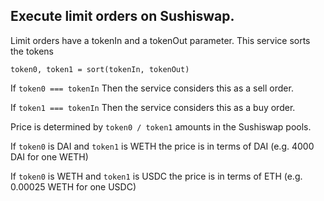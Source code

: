 ## Execute limit orders on Sushiswap.

Limit orders have a tokenIn and a tokenOut parameter. This service sorts the tokens

`token0, token1 = sort(tokenIn, tokenOut)`

If `token0 === tokenIn` Then the service considers this as a sell order.

If `token1 === tokenIn` Then the service considers this as a buy order.

Price is determined by `token0 / token1` amounts in the Sushiswap pools.

If `token0` is DAI and `token1` is WETH the price is in terms of DAI (e.g. 4000 DAI for one WETH)

If `token0` is WETH and `token1` is USDC the price is in terms of ETH (e.g. 0.00025 WETH for one USDC)
